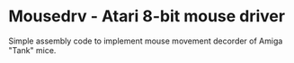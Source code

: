# Mousedrv - Atari 8-bit mouse driver

Simple assembly code to implement mouse movement decorder of Amiga "Tank" mice.
